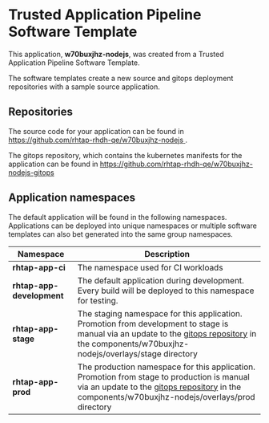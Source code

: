 # Trusted Application Pipeline Software Template

This application, **w70buxjhz-nodejs**, was created from a Trusted Application Pipeline Software Template.

The software templates create a new source and gitops deployment repositories with a sample source application. 

## Repositories

The source code for your application can be found in [https://github.com/rhtap-rhdh-qe/w70buxjhz-nodejs ](https://github.com/rhtap-rhdh-qe/w70buxjhz-nodejs ).
 
The gitops repository, which contains the kubernetes manifests for the application can be found in 
[https://github.com/rhtap-rhdh-qe/w70buxjhz-nodejs-gitops ](https://github.com/rhtap-rhdh-qe/w70buxjhz-nodejs-gitops ) 

## Application namespaces 

The default application will be found in the following namespaces. Applications can be deployed into unique namespaces or multiple software templates can also bet generated into the same group namespaces.  

|  Namespace   |  Description   |  
| -------- | -------- |
| **rhtap-app-ci** | The namespace used for CI workloads |
| **rhtap-app-development** | The default application during development. Every build will be deployed to this namespace for testing. |
| **rhtap-app-stage** | The staging namespace for this application. Promotion from development to stage is manual via an update to the [gitops repository](https://github.com/rhtap-rhdh-qe/w70buxjhz-nodejs-gitops ) in the components/w70buxjhz-nodejs/overlays/stage directory |
| **rhtap-app-prod** | The production namespace for this application. Promotion from stage to production is manual via an update to the [gitops repository](https://github.com/rhtap-rhdh-qe/w70buxjhz-nodejs-gitops ) in the components/w70buxjhz-nodejs/overlays/prod directory |